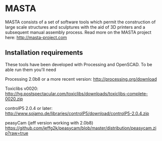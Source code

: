 MASTA
=====

MASTA consists of a set of software tools which permit the construction of large scale structures and sculptures with the aid of 3D printers and a subsequent manual assembly process.
Read more on the MASTA project here: http://masta-project.com

Installation requirements
-------------------------

These tools have been developed with Processing and OpenSCAD. To be able run them you'll need

Processing 2.0b8 or a more recent version: http://processing.org/download

Toxiclibs v0020: http://hg.postspectacular.com/toxiclibs/downloads/toxiclibs-complete-0020.zip

controlP5 2.0.4 or later: http://www.sojamo.de/libraries/controlP5/download/controlP5-2.0.4.zip

peasyCam (jeff version working with 2.0b8) https://github.com/jeffg2k/peasycam/blob/master/distribution/peasycam.zip?raw=true

